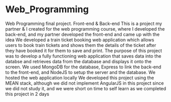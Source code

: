 # Web_Programming
Web Programming final project. Front-end &amp; Back-end
This is a project my partner & I created for the web programming course, where I developed the back-end, and my partner developed the front-end and came up with the idea
We developed a train ticket booking web application which allows users to book train tickets and shows them the details of the ticket after they have booked it for them to save and print. The purpose of this project was to develop a fully functioning web application that saves data into the databse and retrieves data from the database and displays it onto the screen. We used MongoDB for the database, Express to link the back-end to the front-end, and NodeJS to setup the server and the database. We hosted the web application locally
We developed this project using the MEAN stack, although we did not implement AngularJS in this project since we did not study it, and we were short on time to self learn as we completed this project in 2 days
